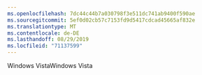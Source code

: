 ```yaml
---
ms.openlocfilehash: 7dc44c44b7a030798f3e511dc741ab9400f590ae
ms.sourcegitcommit: 5ef0d02cb57c7153fd9d5417cdcad45665af832e
ms.translationtype: MT
ms.contentlocale: de-DE
ms.lasthandoff: 08/29/2019
ms.locfileid: "71137599"
---
```

<span data-ttu-id="d0c6a-101">Windows Vista</span><span class="sxs-lookup"><span data-stu-id="d0c6a-101">Windows Vista</span></span>